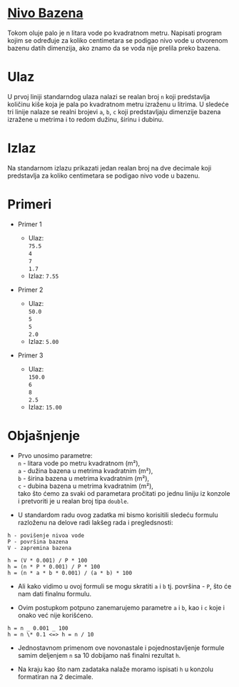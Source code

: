# [Nivo Bazena](https://petlja.org/sr-Latn-RS/biblioteka/r/problemi/Zbirka-stara/nivo_bazena)

Tokom oluje palo je n litara vode po kvadratnom metru. Napisati program kojim se određuje za koliko centimetara se podigao nivo vode u otvorenom bazenu datih dimenzija, ako znamo da se voda nije prelila preko bazena.

# Ulaz

U prvoj liniji standarndog ulaza nalazi se realan broj `n` koji predstavlja količinu kiše koja je pala po kvadratnom metru izraženu u litrima. U sledeće tri linije nalaze se realni brojevi `a`, `b`, `c` koji predstavljaju dimenzije bazena izražene u metrima i to redom dužinu, širinu i dubinu.

# Izlaz

Na standarnom izlazu prikazati jedan realan broj na dve decimale koji predstavlja za koliko centimetara se podigao nivo vode u bazenu.

# Primeri

- Primer 1

  - Ulaz:
    <br> `75.5`
    <br> `4`
    <br> `7`
    <br> `1.7`
  - Izlaz: `7.55`

- Primer 2

  - Ulaz:
    <br> `50.0`
    <br> `5`
    <br> `5`
    <br> `2.0`
  - Izlaz: `5.00`

- Primer 3

  - Ulaz:
    <br> `150.0`
    <br> `6`
    <br> `8`
    <br> `2.5`
  - Izlaz: `15.00`

# Objašnjenje

- Prvo unosimo parametre:
  <br> `n` - litara vode po metru kvadratnom (m²),
  <br> `a` - dužina bazena u metrima kvadratnim (m²),
  <br> `b` - širina bazena u metrima kvadratnim (m²),
  <br> `c` - dubina bazena u metrima kvadratnim (m²),
  <br> tako što ćemo za svaki od parametara pročitati po jednu liniju iz konzole i pretvoriti je u realan broj tipa `double`.

- U standardom radu ovog zadatka mi bismo korisitili sledeću formulu razloženu na delove radi lakšeg rada i pregledsnosti:

```
h - povišenje nivoa vode
P - površina bazena
V - zapremina bazena
```

```
h = (V * 0.001) / P * 100
h = (n * P * 0.001) / P * 100
h = (n * a * b * 0.001) / (a * b) * 100
```

- Ali kako vidimo u ovoj formuli se mogu skratiti `a` i `b` tj. površina - `P`, što će nam dati finalnu formulu.

- Ovim postupkom potpuno zanemarujemo parametre `a` i `b`, kao i `c` koje i onako već nije korišćeno.

```
h = n _ 0.001 _ 100
h = n \* 0.1 <=> h = n / 10
```

- Jednostavnom primenom ove novonastale i pojednostavljenje formule samim deljenjem `n` sa 10 dobijamo naš finalni rezultat `h`.

- Na kraju kao što nam zadataka nalaže moramo ispisati `h` u konzolu formatiran na 2 decimale.
